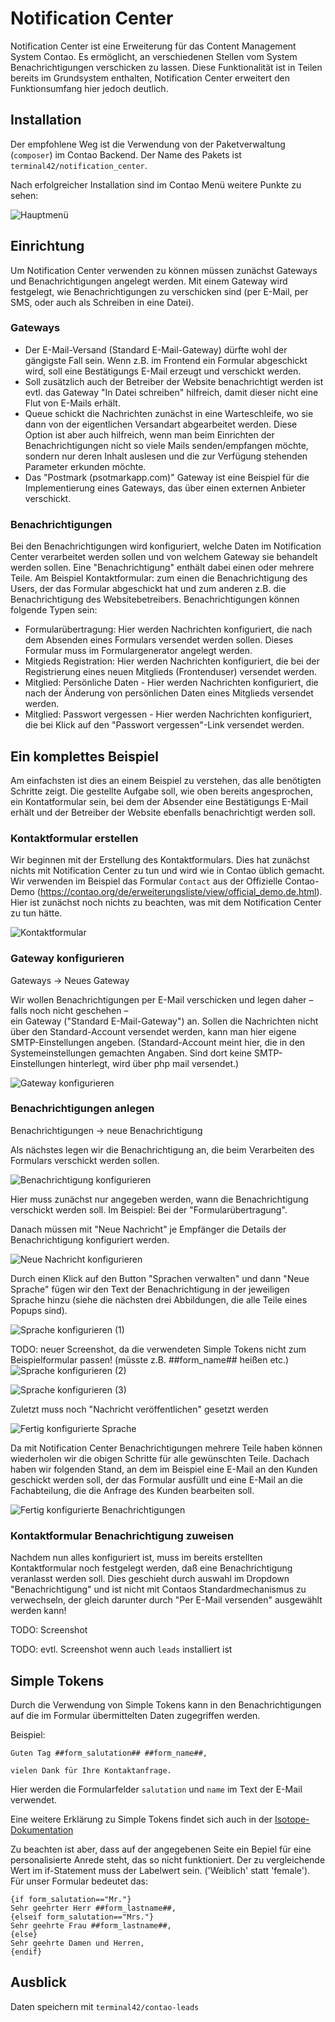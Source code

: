 # Notification Center

Notification Center ist eine Erweiterung für das Content Management System Contao. Es ermöglicht, an verschiedenen
Stellen vom System Benachrichtigungen verschicken zu lassen. Diese Funktionalität ist in Teilen bereits im Grundsystem
enthalten, Notification Center erweitert den Funktionsumfang hier jedoch deutlich.


## Installation

Der empfohlene Weg ist die Verwendung von der Paketverwaltung (`composer`) im Contao Backend. Der Name des Pakets
ist `terminal42/notification_center`.

Nach erfolgreicher Installation sind im Contao Menü weitere Punkte zu sehen:

![Hauptmenü](img/main_menu.png)


## Einrichtung

Um Notification Center verwenden zu können müssen zunächst Gateways und Benachrichtigungen angelegt werden. Mit einem
Gateway wird festgelegt, wie Benachrichtigungen zu verschicken sind (per E-Mail, per SMS, oder auch als Schreiben in
eine Datei).


### Gateways

* Der E-Mail-Versand (Standard E-Mail-Gateway) dürfte wohl der gängigste Fall sein. Wenn z.B. im Frontend ein Formular
abgeschickt wird, soll eine Bestätigungs E-Mail erzeugt und verschickt werden.
* Soll zusätzlich auch der Betreiber der Website benachrichtigt werden ist evtl. das Gateway "In Datei schreiben"
hilfreich, damit dieser nicht eine Flut von E-Mails erhält.
* Queue schickt die Nachrichten zunächst in eine Warteschleife, wo sie dann von der eigentlichen Versandart abgearbeitet werden. Diese Option ist aber auch hilfreich, wenn man beim Einrichten der Benachrichtigungen nicht so viele Mails senden/empfangen möchte, sondern nur deren Inhalt auslesen und die zur Verfügung stehenden Parameter erkunden möchte.
* Das "Postmark (psotmarkapp.com)" Gateway ist eine Beispiel für die Implementierung eines Gateways, das über einen
externen Anbieter verschickt.


### Benachrichtigungen

Bei den Benachrichtigungen wird konfiguriert, welche Daten im Notification Center verarbeitet werden sollen und von
welchem Gateway sie behandelt werden sollen. Eine "Benachrichtigung" enthält dabei einen oder mehrere Teile. Am
Beispiel Kontaktformular: zum einen die Benachrichtigung des Users, der das Formular abgeschickt hat und zum anderen
z.B. die Benachrichtigung des Websitebetreibers.
Benachrichtigungen können folgende Typen sein:
* Formularübertragung: Hier werden Nachrichten konfiguriert, die nach dem Absenden eines Formulars versendet werden sollen. Dieses Formular muss im Formulargenerator angelegt werden.
* Mitgieds Registration: Hier werden Nachrichten konfiguriert, die bei der Registrierung eines neuen Mitglieds (Frontenduser) versendet werden.
* Mitglied: Persönliche Daten - Hier werden Nachrichten konfiguriert, die nach der Änderung von persönlichen Daten eines Mitglieds versendet werden.
* Mitglied: Passwort vergessen - Hier werden Nachrichten konfiguriert, die bei Klick auf den "Passwort vergessen"-Link versendet werden.


## Ein komplettes Beispiel

Am einfachsten ist dies an einem Beispiel zu verstehen, das alle benötigten Schritte zeigt. Die gestellte Aufgabe soll,
wie oben bereits angesprochen, ein Kontatformular sein, bei dem der Absender eine Bestätigungs E-Mail erhält und der
Betreiber der Website ebenfalls benachrichtigt werden soll.


### Kontaktformular erstellen

Wir beginnen mit der Erstellung des Kontaktformulars. Dies hat zunächst nichts mit Notification Center zu tun und
wird wie in Contao üblich gemacht. Wir verwenden im Beispiel das Formular `Contact` aus der Offizielle Contao-Demo
(https://contao.org/de/erweiterungsliste/view/official_demo.de.html). Hier ist zunächst noch nichts zu beachten, was
mit dem Notification Center zu tun hätte.

![Kontaktformular](img/contact_form.png)


### Gateway konfigurieren

Gateways → Neues Gateway

Wir wollen Benachrichtigungen per E-Mail verschicken und legen daher – falls noch nicht geschehen –   
ein Gateway ("Standard E-Mail-Gateway") an.
Sollen die Nachrichten nicht über den Standard-Account versendet werden, kann man hier eigene SMTP-Einstellungen angeben. (Standard-Account meint hier, die in den Systemeinstellungen gemachten Angaben. Sind dort keine SMTP-Einstellungen hinterlegt, wird über php mail versendet.)

![Gateway konfigurieren](img/configure_gateway.png)


### Benachrichtigungen anlegen

Benachrichtigungen → neue Benachrichtigung

Als nächstes legen wir die Benachrichtigung an, die beim Verarbeiten des Formulars verschickt werden sollen.

![Benachrichtigung konfigurieren](img/configure_notification.png)

Hier muss zunächst nur angegeben werden, wann die Benachrichtigung verschickt werden soll. Im Beispiel:
Bei der "Formularübertragung".

Danach müssen mit "Neue Nachricht" je Empfänger die Details der Benachrichtigung konfiguriert werden.

![Neue Nachricht konfigurieren](img/configure_new_notification.png)

Durch einen Klick auf den Button "Sprachen verwalten" und dann "Neue Sprache" fügen wir den Text der Benachrichtigung
in der jeweiligen Sprache hinzu (siehe die nächsten drei Abbildungen, die alle Teile eines Popups sind).

![Sprache konfigurieren (1)](img/configure_language_1.png)

TODO: neuer Screenshot, da die verwendeten Simple Tokens nicht zum Beispielformular passen! (müsste z.B. ##form_name## heißen etc.)
![Sprache konfigurieren (2)](img/configure_language_2.png)

![Sprache konfigurieren (3)](img/configure_language_3.png)

Zuletzt muss noch "Nachricht veröffentlichen" gesetzt werden

![Fertig konfigurierte Sprache](img/configured_language.png)

Da mit Notification Center Benachrichtigungen mehrere Teile haben können wiederholen wir die obigen Schritte für alle
gewünschten Teile. Dachach haben wir folgenden Stand, an dem im Beispiel eine E-Mail an den Kunden geschickt werden
soll, der das Formular ausfüllt und eine E-Mail an die Fachabteilung, die die Anfrage des Kunden bearbeiten soll.

![Fertig konfigurierte Benachrichtigungen](img/configured_notifications.png)


### Kontaktformular Benachrichtigung zuweisen

Nachdem nun alles konfiguriert ist, muss im bereits erstellten Kontaktformular noch festgelegt werden, daß eine
Benachrichtigung veranlasst werden soll. Dies geschieht durch auswahl im Dropdown "Benachrichtigung" und ist
nicht mit Contaos Standardmechanismus zu verwechseln, der gleich darunter durch "Per E-Mail versenden" ausgewählt
werden kann!


TODO: Screenshot

TODO: evtl. Screenshot wenn auch `leads` installiert ist

## Simple Tokens

Durch die Verwendung von Simple Tokens kann in den Benachrichtigungen auf die im Formular
übermittelten Daten zugegriffen werden.

Beispiel:
```
Guten Tag ##form_salutation## ##form_name##,

vielen Dank für Ihre Kontaktanfrage.
```

Hier werden die Formularfelder `salutation` und `name` im Text der E-Mail verwendet.

Eine weitere Erklärung zu Simple Tokens findet sich auch in der [Isotope-Dokumentation](https://isotopeecommerce.org/de/handbuch/v/2.3/r/simple-tokens.html "zur Isotope-Dokumentation")

Zu beachten ist aber, dass auf der angegebenen Seite ein Bepiel für eine personalisierte Anrede steht, das so nicht funktioniert. Der zu vergleichende Wert im if-Statement muss der Labelwert sein. ('Weiblich' statt 'female'). Für unser Formular bedeutet das:
```
{if form_salutation=="Mr."}
Sehr geehrter Herr ##form_lastname##,
{elseif form_salutation=="Mrs."}
Sehr geehrte Frau ##form_lastname##,
{else}
Sehr geehrte Damen und Herren,
{endif}

```


## Ausblick

Daten speichern mit `terminal42/contao-leads`
